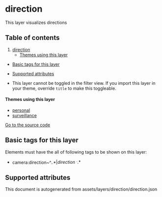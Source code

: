 

 direction 
===========





This layer visualizes directions




## Table of contents

1. [direction](#direction)
      * [Themes using this layer](#themes-using-this-layer)
  - [Basic tags for this layer](#basic-tags-for-this-layer)
  - [Supported attributes](#supported-attributes)





  - This layer cannot be toggled in the filter view. If you import this layer in your theme, override `title` to make this toggleable.




#### Themes using this layer 





  - [personal](https://mapcomplete.osm.be/personal)
  - [surveillance](https://mapcomplete.osm.be/surveillance)


[Go to the source code](../assets/layers/direction/direction.json)



 Basic tags for this layer 
---------------------------



Elements must have the all of following tags to be shown on this layer:



  - camera:direction~^..*$|direction~^..*$




 Supported attributes 
----------------------

 

This document is autogenerated from assets/layers/direction/direction.json